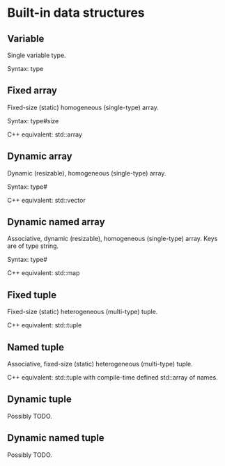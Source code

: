 # Built-in data structures

## Variable
Single variable type.

Syntax:
type

## Fixed array
Fixed-size (static) homogeneous (single-type) array.

Syntax:
type#size

C++ equivalent:
std::array


## Dynamic array
Dynamic (resizable), homogeneous (single-type) array.

Syntax:
type#

C++ equivalent:
std::vector

## Dynamic named array
Associative, dynamic (resizable), homogeneous (single-type) array. Keys are of type string.

Syntax:
type#

C++ equivalent:
std::map

## Fixed tuple
Fixed-size (static) heterogeneous (multi-type) tuple.

C++ equivalent:
std::tuple

## Named tuple
Associative, fixed-size (static) heterogeneous (multi-type) tuple.

C++ equivalent:
std::tuple with compile-time defined std::array of names.

## Dynamic tuple
Possibly TODO.

## Dynamic named tuple
Possibly TODO.
